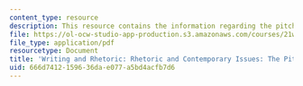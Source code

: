 ```yaml
---
content_type: resource
description: This resource contains the information regarding the pitch.
file: https://ol-ocw-studio-app-production.s3.amazonaws.com/courses/21w-011-writing-and-rhetoric-rhetoric-and-contemporary-issues-fall-2015/666d7412159636dae077a5bd4acfb7d6_MIT21W_011F15_the_pitch.pdf
file_type: application/pdf
resourcetype: Document
title: 'Writing and Rhetoric: Rhetoric and Contemporary Issues: The Pitch'
uid: 666d7412-1596-36da-e077-a5bd4acfb7d6
---
```

